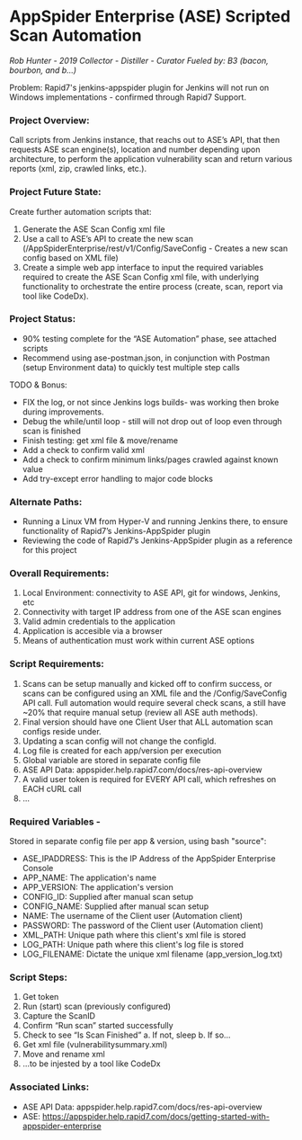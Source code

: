 # AppSpider Enterprise (ASE) Scripted Scan Automation
_Rob Hunter - 2019_
_Collector - Distiller - Curator_
_Fueled by: B3 (bacon, bourbon, and b...)_

Problem:  Rapid7's jenkins-appspider plugin for Jenkins will not run on Windows implementations - confirmed through Rapid7 Support.

### Project Overview:  
Call scripts from Jenkins instance, that reachs out to ASE’s API, that then requests ASE scan engine(s), location and number depending upon architecture, to perform the application vulnerability scan and return various reports (xml, zip, crawled links, etc.).

### Project Future State:  
Create further automation scripts that: 
1.  Generate the ASE Scan Config xml file 
2.  Use a call to ASE’s API to create the new scan (/AppSpiderEnterprise/rest/v1/Config/SaveConfig - Creates a new scan config based on XML file)
3.  Create a simple web app interface to input the required variables required to create the ASE Scan Config xml file, with underlying functionality to orchestrate the entire process (create, scan, report via tool like CodeDx).

### Project Status:  
*  90% testing complete for the “ASE Automation” phase, see attached scripts
*  Recommend using ase-postman.json, in conjunction with Postman (setup Environment data) to quickly test multiple step calls

TODO & Bonus:
*  FIX the log, or not since Jenkins logs builds- was working then broke during improvements.
*  Debug the while/until loop - still will not drop out of loop even through scan is finished
*  Finish testing: get xml file & move/rename
*  Add a check to confirm valid xml
*  Add a check to confirm minimum links/pages crawled against known value
*  Add try-except error handling to major code blocks


### Alternate Paths:
*  Running a Linux VM from Hyper-V and running Jenkins there, to ensure functionality of Rapid7’s Jenkins-AppSpider plugin
*  Reviewing the code of Rapid7’s Jenkins-AppSpider plugin as a reference for this project


### Overall Requirements:
1.  Local Environment: connectivity to ASE API, git for windows, Jenkins, etc
2.  Connectivity with target IP address from one of the ASE scan engines
3.  Valid admin credentials to the application
4.  Application is accesible via a browser
5.  Means of authentication must work within current ASE options


### Script Requirements:
1.  Scans can be setup manually and kicked off to confirm success, or scans can be configured using an XML file and the /Config/SaveConfig API call.  Full automation would require several check scans, a still have ~20% that require manual setup (review all ASE auth methods).
2.  Final version should have one Client User that ALL automation scan configs reside under.
3.  Updating a scan config will not change the configId.
4.  Log file is created for each app/version per execution
5.  Global variable are stored in separate config file
6.  ASE API Data:  appspider.help.rapid7.com/docs/res-api-overview
7.  A valid user token is required for EVERY API call, which refreshes on EACH cURL call
8.  ...


### Required Variables -  
Stored in separate config file per app & version, using bash "source":
*  ASE_IPADDRESS: This is the IP Address of the AppSpider Enterprise Console
*  APP_NAME: The application's name
*  APP_VERSION: The application's version
*  CONFIG_ID: Supplied after manual scan setup
*  CONFIG_NAME: Supplied after manual scan setup
*  NAME: The username of the Client user (Automation client)
*  PASSWORD: The password of the Client user (Automation client)
*  XML_PATH: Unique path where this client's xml file is stored
*  LOG_PATH: Unique path where this client's log file is stored
*  LOG_FILENAME: Dictate the unique xml filename (app_version_log.txt)

### Script Steps:
1.  Get token
2.  Run (start) scan (previously configured)
3.  Capture the ScanID
4.  Confirm “Run scan” started successfully
5.  Check to see “Is Scan Finished”
a.  If not, sleep
b.  If so…
6.  Get xml file (vulnerabilitysummary.xml)
7.  Move and rename xml
8.  …to be injested by a tool like CodeDx

### Associated Links:
*  ASE API Data:  appspider.help.rapid7.com/docs/res-api-overview
*  ASE:  https://appspider.help.rapid7.com/docs/getting-started-with-appspider-enterprise
